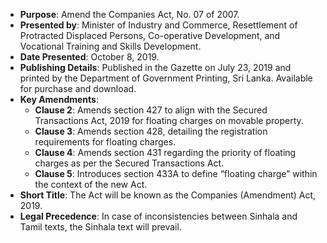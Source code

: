 - **Purpose**: Amend the Companies Act, No. 07 of 2007.
- **Presented by**: Minister of Industry and Commerce, Resettlement of Protracted Displaced Persons, Co-operative Development, and Vocational Training and Skills Development.
- **Date Presented**: October 8, 2019.
- **Publishing Details**: Published in the Gazette on July 23, 2019 and printed by the Department of Government Printing, Sri Lanka. Available for purchase and download.
- **Key Amendments**:
  - **Clause 2**: Amends section 427 to align with the Secured Transactions Act, 2019 for floating charges on movable property.
  - **Clause 3**: Amends section 428, detailing the registration requirements for floating charges.
  - **Clause 4**: Amends section 431 regarding the priority of floating charges as per the Secured Transactions Act.
  - **Clause 5**: Introduces section 433A to define “floating charge” within the context of the new Act.
- **Short Title**: The Act will be known as the Companies (Amendment) Act, 2019.
- **Legal Precedence**: In case of inconsistencies between Sinhala and Tamil texts, the Sinhala text will prevail.
